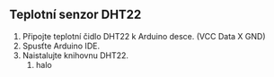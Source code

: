 ## Teplotní senzor DHT22

1. Připojte teplotní čidlo DHT22 k Arduino desce. (VCC Data X GND)
2. Spusťte Arduino IDE.
3. Naistalujte knihovnu DHT22.
    1. halo


